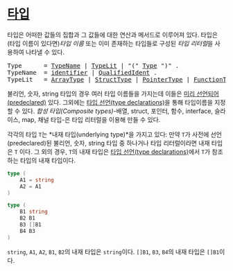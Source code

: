 # [타입](#types)

타입은 어떠한 값들의 집합과 그 값들에 대한 연산과 메서드로 이루어져 있다. 타입은 (타입 이름이 있다면)*타입 이름* 또는 이미 존재하는 타입들로 구성된 *타입 리터럴*을 사용하여 나타낼 수 있다.

<pre>
<a id="Type">Type</a>      = <a href="#TypeName">TypeName</a> | <a href="#TypeLit">TypeLit</a> | "(" <a href="#Type">Type</a> ")" .
<a id="TypeName">TypeName</a>  = <a href="/Lexical%20elements/identifiers.html#identifier">identifier</a> | <a href="/Expressions/qualified_identifiers.html#QualifiedIdent">QualifiedIdent</a> .
<a id="TypeLit">TypeLit</a>   = <a href="/Types/array_types.html#ArrayType">ArrayType</a> | <a href="/Types/struct_types.html#StructType">StructType</a> | <a href="/Types/pointer_types.html#PointerType">PointerType</a> | <a href="/Types/function_types.html#FunctionType">FunctionType</a> | <a href="/Types/interface_types.html#InterfaceType">InterfaceType</a> | <a href="/Types/slice_types.html#SliceType">SliceType</a> | <a href="/Types/map_types.html#MapType">MapType</a> | <a href="/Types/channel_types.html#ChannelType">ChannelType</a> .
</pre>

불리언, 숫자, string 타입의 경우 여러 타입 이름들을 가지는데 이들은 [미리 선언되어(predeclared)](/Declarations%20and%20scope/predeclared_identifiers.html) 있다. 그외에는 [타입 선언(type declarations)](/Declarations%20and%20scope/type_declarations.html)을 통해 타입이름을 지정할 수 있다. *합성 타입(Composite types)*-배열, struct, 포인터, 함수, interface, 슬라이스, map, 채널 타입-은 타입 리터럴을 이용해 만들 수 있다.

각각의 타입 `T`는 *내재 타입(underlying type)*을 가지고 있다: 만약 `T`가 사전에 선언(predeclared)된 불리언, 숫자, string 타입 중 하나거나 타입 리터럴이라면 내재 타입은 `T` 이다. 그 외의 경우, `T`의 내재 타입은 [타입 선언(type declarations)](/Declarations%20and%20scope/type_declarations.html)에서 `T`가 참조하는 타입의 내재 타입이다.

```go
type (
    A1 = string
    A2 = A1
)

type (
    B1 string
    B2 B1
    B3 []B1
    B4 B3
)
```

`string`, `A1`, `A2`, `B1`, `B2`의 내재 타입은 `string`이다. `[]B1`, `B3`, `B4`의 내재 타입은 `[]B1`이다.